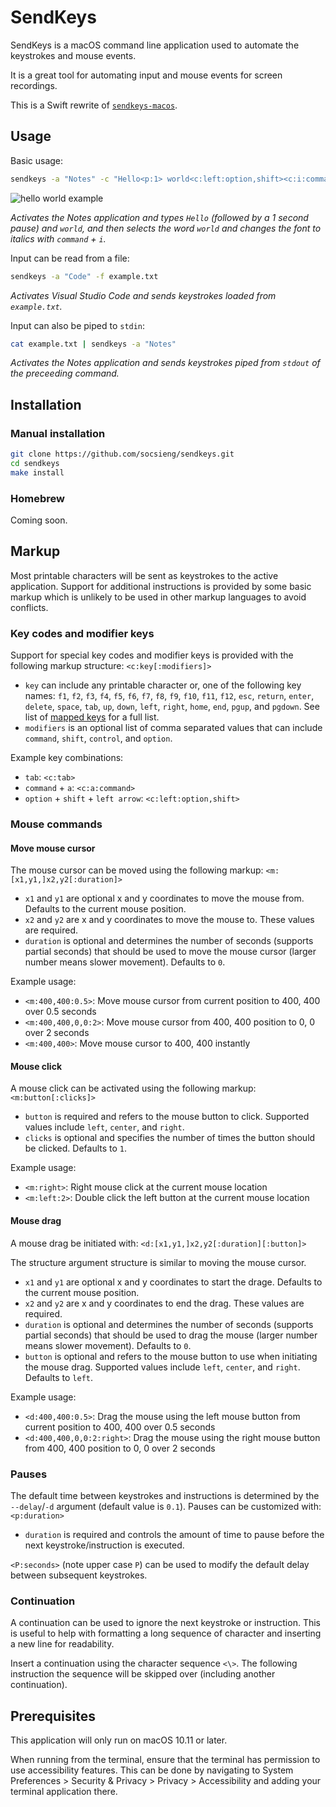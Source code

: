 # SendKeys

SendKeys is a macOS command line application used to automate the keystrokes and mouse events.

It is a great tool for automating input and mouse events for screen recordings.

This is a Swift rewrite of [`sendkeys-macos`](https://github.com/socsieng/sendkeys-macos).

## Usage

Basic usage:

```sh
sendkeys -a "Notes" -c "Hello<p:1> world<c:left:option,shift><c:i:command>"
```

![hello world example](https://github.com/socsieng/sendkeys-macos/raw/master/docs/example1.gif)

_Activates the Notes application and types `Hello` (followed by a 1 second pause) and `world`, and then selects the word `world` and changes the font to italics with `command` + `i`._

Input can be read from a file:

```sh
sendkeys -a "Code" -f example.txt
```

_Activates Visual Studio Code and sends keystrokes loaded from `example.txt`._

Input can also be piped to `stdin`:

```sh
cat example.txt | sendkeys -a "Notes"
```

_Activates the Notes application and sends keystrokes piped from `stdout` of the preceeding command._

## Installation

### Manual installation

```sh
git clone https://github.com/socsieng/sendkeys.git
cd sendkeys
make install
```

### Homebrew

Coming soon.

## Markup

Most printable characters will be sent as keystrokes to the active application. Support for additional instructions is provided by some basic markup which is unlikely to be used in other markup languages to avoid conflicts.

### Key codes and modifier keys

Support for special key codes and modifier keys is provided with the following markup structure: `<c:key[:modifiers]>`

- `key` can include any printable character or, one of the following key names: `f1`, `f2`, `f3`, `f4`, `f5`, `f6`, `f7`,
  `f8`, `f9`, `f10`, `f11`, `f12`, `esc`, `return`, `enter`, `delete`, `space`, `tab`, `up`, `down`, `left`, `right`,
  `home`, `end`, `pgup`, and `pgdown`. See list of [mapped keys](https://github.com/socsieng/sendkeys/blob/main/Sources/SendKeysLib/KeyCodes.swift#L127) for a full list.
- `modifiers` is an optional list of comma separated values that can include `command`, `shift`, `control`, and `option`.

Example key combinations:

- `tab`: `<c:tab>`
- `command` + `a`: `<c:a:command>`
- `option` + `shift` + `left arrow`: `<c:left:option,shift>`

### Mouse commands

#### Move mouse cursor

The mouse cursor can be moved using the following markup: `<m:[x1,y1,]x2,y2[:duration]>`

- `x1` and `y1` are optional x and y coordinates to move the mouse from. Defaults to the current mouse position.
- `x2` and `y2` are x and y coordinates to move the mouse to. These values are required.
- `duration` is optional and determines the number of seconds (supports partial seconds) that should be used to move the mouse cursor (larger number means slower movement). Defaults to `0`.

Example usage:

- `<m:400,400:0.5>`: Move mouse cursor from current position to 400, 400 over 0.5 seconds
- `<m:400,400,0,0:2>`: Move mouse cursor from 400, 400 position to 0, 0 over 2 seconds
- `<m:400,400>`: Move mouse cursor to 400, 400 instantly

#### Mouse click

A mouse click can be activated using the following markup: `<m:button[:clicks]>`

- `button` is required and refers to the mouse button to click. Supported values include `left`, `center`, and `right`.
- `clicks` is optional and specifies the number of times the button should be clicked. Defaults to `1`.

Example usage:

- `<m:right>`: Right mouse click at the current mouse location
- `<m:left:2>`: Double click the left button at the current mouse location

#### Mouse drag

A mouse drag be initiated with: `<d:[x1,y1,]x2,y2[:duration][:button]>`

The structure argument structure is similar to moving the mouse cursor.

- `x1` and `y1` are optional x and y coordinates to start the drage. Defaults to the current mouse position.
- `x2` and `y2` are x and y coordinates to end the drag. These values are required.
- `duration` is optional and determines the number of seconds (supports partial seconds) that should be used to drag the mouse (larger number means slower movement). Defaults to `0`.
- `button` is optional and refers to the mouse button to use when initiating the mouse drag. Supported values include `left`, `center`, and `right`. Defaults to `left`.

Example usage:

- `<d:400,400:0.5>`: Drag the mouse using the left mouse button from current position to 400, 400 over 0.5 seconds
- `<d:400,400,0,0:2:right>`: Drag the mouse using the right mouse button from 400, 400 position to 0, 0 over 2 seconds

### Pauses

The default time between keystrokes and instructions is determined by the `--delay`/`-d` argument (default value is `0.1`). Pauses can be customized with: `<p:duration>`

- `duration` is required and controls the amount of time to pause before the next keystroke/instruction is executed.

`<P:seconds>` (note upper case `P`) can be used to modify the default delay between subsequent keystrokes.

### Continuation

A continuation can be used to ignore the next keystroke or instruction. This is useful to help with formatting a long sequence of character and inserting a new line for readability.

Insert a continuation using the character sequence `<\>`. The following instruction the sequence will be skipped over (including another continuation).

## Prerequisites

This application will only run on macOS 10.11 or later.

When running from the terminal, ensure that the terminal has permission to use accessibility features. This can be done by
navigating to System Preferences > Security & Privacy > Privacy > Accessibility and adding your terminal application
there.
